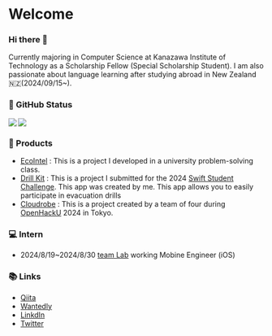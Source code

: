 <h1>
  Welcome
</h1>

### Hi there 👋
Currently majoring in Computer Science at Kanazawa Institute of Technology as a Scholarship Fellow (Special Scholarship Student). I am also passionate about language learning after studying abroad in New Zealand🇳🇿(2024/09/15~).

### 🎉  GitHub Status 

<a href="https://github.com/anuraghazra/github-readme-stats">
  <img align="left" src="https://github-readme-stats.vercel.app/api/top-langs/?username=HIROMU522&hide=Jupyter%20Notebook&layout=compact" />
</a>

<a href="https://github.com/anuraghazra/github-readme-stats">
  <img src="https://github-readme-stats.vercel.app/api?username=HIROMU522&count_private=true&show_icons=true" />
</a> 
  
### 🚀  Products
- [EcoIntel](https://github.com/HIROMU522/EcoIntel) : This is a project I developed in a university problem-solving class.
- [Drill Kit](https://github.com/HIROMU522/DrillKit) : This is a project I submitted for the 2024 [Swift Student Challenge](https://developer.apple.com/swift-student-challenge/). This app was created by me.  This app allows you to easily participate in evacuation drills
- [Cloudrobe](https://github.com/Yoshiki0418/yahoo.hack) : This is a project created by a team of four during [OpenHackU](https://hacku.yahoo.co.jp/hacku2024_tokyo/) 2024 in Tokyo.


### 💻  Intern
- 2024/8/19~2024/8/30 [team Lab](https://www.team-lab.com/) working Mobine Engineer (iOS)


### 📚  Links
- [Qiita](https://qiita.com/HIROMU522)
- [Wantedly](https://www.wantedly.com/id/tanaka_hiromu)
- [LinkdIn](https://www.linkedin.com/in/hiromu-tanaka-15958b2a6/)
- [Twitter](https://twitter.com/hir__mu)
